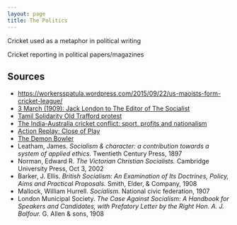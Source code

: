 ```yaml
---
layout: page
title: The Politics
---
```


<!-- <cite>Children playing cricket at St. Barnabas, Norfolk Island, 1906. http://nla.gov.au/nla.pic-vn6299759</cite> -->

Cricket used as a metaphor in political writing

Cricket reporting in political papers/magazines


## Sources

*   https://workersspatula.wordpress.com/2015/09/22/us-maoists-form-cricket-league/
*   [3 March (1909): Jack London to The Editor of The Socialist](http://theamericanreader.com/3-march-1909-jack-london-to-the-editor-of-the-socialist/)
*   [Tamil Solidarity Old Trafford protest](http://www.socialistparty.org.uk/campaign/Sport/Cricket/12384)
*   [The India-Australia cricket conflict: sport, profits and nationalism](https://www.wsws.org/en/articles/2008/01/cric-j10.html)
*   [Action Replay: Close of Play](http://www.worldsocialism.org/spgb/socialist-standard/2010s/2013/no-1310-october-2013/action-replay-close-play)
*   [The Demon Bowler](https://twitter.com/paul1kirby/status/624987940381433856)
*   Leatham, James. _Socialism & character: a contribution towards a system of applied ethics._ Twentieth Century Press, 1897
*   Norman, Edward R. _The Victorian Christian Socialists._ Cambridge University Press, Oct 3, 2002
*   Barker, J. Ellis. _British Socialism: An Examination of Its Doctrines, Policy, Aims and Practical Proposals._ Smith, Elder, & Company, 1908
*   Mallock, William Hurrell. _Socialism._ National civic federation, 1907
*   London Municipal Society. _The Case Against Socialism: A Handbook for Speakers and Candidates, with Prefatory Letter by the Right Hon. A. J. Balfour._ G. Allen & sons, 1908
